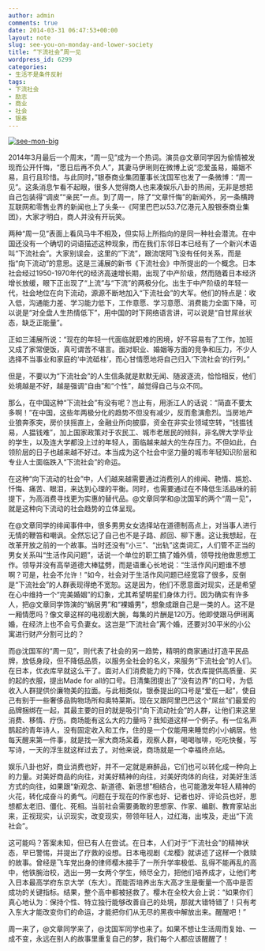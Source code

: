 ```yaml
---
author: admin
comments: true
date: 2014-03-31 06:47:53+00:00
layout: note
slug: see-you-on-monday-and-lower-society
title: “下流社会”周一见
wordpress_id: 6299
categories:
- 生活不是条件反射
tags:
- 下流社会
- 励志
- 商业
- 社会
- 银泰
---
```


[![see-mon-big](http://www.baibanbao.net/wp-content/uploads/2014/03/see-mon-big-300x166.jpg)](http://www.baibanbao.net/wp-content/uploads/2014/03/see-mon-big.jpg)

2014年3月最后一个周末，“周一见”成为一个热词。演员@文章同学因为偷情被发现而公开忏悔，“愿日后再不负人”，其妻马伊琍则在微博上说“恋爱虽易，婚姻不易，且行且珍惜。与此同时，”银泰商业集团董事长沈国军也发了一条微博：“周一见”。这条消息乍看不起眼，很多人觉得商人也来凑娱乐八卦的热闹，无非是想把自己包装得“调皮”“亲民”一点。到了周一，除了“文章忏悔”的新闻外，另一条横跨互联网和零售业界的新闻也上了头条--《阿里巴巴以53.7亿港元入股银泰商业集团》，大家才明白，商人并没有开玩笑。

两种“周一见”表面上看风马牛不相及，但实际上所指向的是同一种社会潜流。在中国还没有一个确切的词语描述这种现象，而在我们东邻日本已经有了一个新兴术语叫“下流社会”。大家别误会，这里的“下流”，跟流氓阿飞没有任何关系，而是指“向下流动”的意思。这是三浦展的新书《下流社会》中所提出的一个概念。日本社会经过1950-1970年代的经济高速增长期，出现了中产阶级，然而随着日本经济增长放缓，眼下正出现了“上流”与“下流”的两极分化。出生于中产阶级的年轻一代，社会地位在向下流动，源源不断地加入“下流社会”的大军。他们的特点是：收入低，沟通能力差、学习能力低下，工作意愿、学习意愿、消费能力全面下降，可以说是“对全盘人生热情低下”，用中国的时下网络语言讲，可以说是“自甘屌丝状态，缺乏正能量”。

正如三浦展所说：“现在的年轻一代面临就职难的困境，好不容易有了工作，加班又成了家常便饭，真可谓苦不堪言。面对职业、婚姻等方面的竞争和压力，不少人选择不当事业和家庭的‘中流砥柱’，而心甘情愿地将自己归入‘下流社会’的行列。”
 
但是，不要以为“下流社会”的人生信条就是默默无闻、随波逐流，恰恰相反，他们处境越是不好，越是强调“自由”和“个性”，越觉得自己与众不同。
 
那么，在中国这种“下流社会”有没有呢？岂止有，用浙江人的话说：“简直不要太多啊！”在中国，这些年两极分化的趋势不但没有减少，反而愈演愈烈。当房地产业狼奔豕突，房价扶摇直上，金融业所向披靡，资金在非实业领域空转，“钱揾钱易，人揾钱难”，加上国家政策对于农民工、城市老居民的倾斜，非名牌大学毕业的学生，以及连大学都没上过的年轻人，面临越来越大的生存压力。不但如此，白领阶层的日子也越来越不好过。本当成为这个社会中坚力量的城市年轻知识阶层和专业人士面临跌入“下流社会”的命运。

在这种“向下流动的社会”中，人们越来越需要通过消费别人的绯闻、艳情、尴尬、忏悔、痛苦、眼泪，来达到心理的平衡。同时，也需要通过在不降低生活品味的前提下，为高消费寻找更为实惠的替代品。@文章同学和@沈国军的两个“周一见”，就是这种向下流动的社会趋势的立体呈现。

在@文章同学的绯闻事件中，很多男男女女选择站在道德制高点上，对当事人进行无情的鞭笞和嘲讽。全然忘记了自己也不是子路、颜回、柳下惠。这让我想起，在改革开放之前的一个故事。当时还没有“小三”、“出轨”这类词汇，人们管不正当的男女关系叫“生活作风问题”，话说一个单位的职工搞了婚外情，领导找他做思想工作。领导并没有高举道德大棒猛劈，而是语重心长地说：“生活作风问题谁不想啊？可是，社会不允许！”如今，社会对于生活作风问题已经宽容了很多，反倒是“下流社会”的人群表现得绝不宽恕。这是因为，他们不愿意面对现实，还是希望在心中维持一个“完美婚姻”的幻象，尤其希望明星们身体力行。因为确实有许多人，把@文章同学饰演的“蜗居男”和“裸婚男”，想象成跟自己是一类的人。这不是一厢情愿吗？像文章这样的电视剧大腕，每集的片酬是120万。他即使跟马伊琍离婚，在经济上也不会亏负妻女。这岂是“下流社会”离个婚，还要对30平米的小公寓进行财产分割可比的？

而@沈国军的“周一见”，则代表了社会的另一趋势，精明的商家通过打造平民品牌，放低身段，但不降低品质，以服务全社会的名义，来服务“下流社会”的人们。在日本，优衣库早就这么干了。面对人们消费能力的下降，优衣库提供高质量、买的起的衣服，提出Made for all的口号。日清集团提出了“没有边界”的口号，为低收入人群提供价廉物美的拉面。与此相类似，银泰提出的口号是“爱在一起”，使自己有别于一些奢侈品购物场所和奥特莱斯。现在又跟阿里巴巴这个“屌丝”们最爱的品牌捆绑在一起，其最主要的目的就是吸引“向下流动社会”的人群，让他们来这里消费、移情、疗伤。商场能有这么大的力量吗？我知道这样一个例子。有一位名声鹊起的青年诗人，没有固定收入和工作，住的是一个仅能用来睡觉的小小蜗居。他每天醒来第一件事，就是找一家大商场呆着，观察人群，喝喝咖啡，吃吃快餐，写写诗，一天的浮生就这样过去了。对他来说，商场就是一个幸福终点站。

娱乐八卦也好，商业消费也好，并不一定就是麻醉品，它们也可以转化成一种向上的力量。对美好商品的向往，对美好精神的向往，对美好肉体的向往，对美好生活方式的向往，如果跟“新观念、新道德、新思想”相结合，也可能激发年轻人精神的火花，转化成奋斗的勇气。问题在于现在的作家也好、记者也好、评论员也好，思想都太老旧、僵化、死相。当前社会需要勇敢的思想家、作家、编剧、教育家站出来，正视现实，认识现实，改变现实，带领年轻人，过红海，出埃及，走出“下流社会”。

这可能吗？答案未知，但已有人在尝试。在日本，人们对于“下流社会”的精神状态，早已警惕，并提出了疗救的设想。日本电视剧《龙樱》就讲述了这样一个救赎的故事。曾经是飞车党出身的律师樱木接手了一所升学率极低、乱得不能再乱的高中，他铁腕治校，选出一男一女两个学生，倾尽全力，把他们培养成才，让他们考入日本最高学府东京大学（东大）。而能否培养出东大高才生是衡量一个高中是否成功的关键指标。结果，整个高中都被拯救了。樱木在全校大会上说：“如果你们真心地认为：保持个性、特立独行能够改善自己的处境，那就大错特错了！只有考入东大才能改变你们的命运，才能把你们从无尽的黑夜中解放出来。醒醒吧！”

周一来了，@文章同学来了，@沈国军同学也来了。如果不想让生活周而复始、一成不变，永远在别人的故事里重复自己的梦，我们每个人都应该醒醒了！
